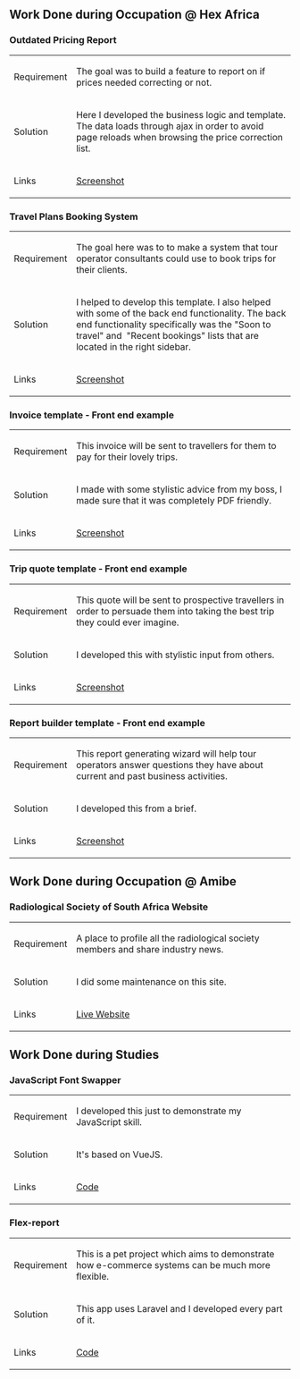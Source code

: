 <h2>Work Done during Occupation @ Hex Africa</h2>
<h3>Outdated Pricing Report</h3>
<table>
  <tbody>
    <tr>
      <td>
        <p>Requirement</p>
      </td>
      <td>
        <p>The goal was to build a feature to report on if prices needed correcting or not.</p>
      </td>
    </tr>
    <tr>
      <td>
        <p>Solution</p>
      </td>
      <td>
        <p>Here I developed the business logic and template. The data loads through ajax in order to avoid page reloads when browsing the price correction list.</p>
      </td>
    </tr>
    <tr>
      <td>
        <p>Links</p>
      </td>
      <td>
        <p><a href="price-correction-report/3.png">Screenshot</a></p>
      </td>
    </tr>
  </tbody>
</table>
<h3>Travel Plans Booking System</h3>
<table>
  <tbody>
    <tr>
      <td>
        <p>Requirement</p>
      </td>
      <td>
        <p>The goal here was to to make a system that tour operator consultants could use to book trips for their clients.</p>
      </td>
    </tr>
    <tr>
      <td>
        <p>Solution</p>
      </td>
      <td>
        <p>I helped to develop this template. I also helped with some of the back end functionality. The back end functionality specifically was the "Soon to travel" and&nbsp; "Recent bookings" lists that are located in the right sidebar.</p>
      </td>
    </tr>
    <tr>
      <td>
        <p>Links</p>
      </td>
      <td>
        <p><a href="booking-dashboard-template/2.png">Screenshot</a></p>
      </td>
    </tr>
  </tbody>
</table>
<h3>Invoice template - Front end example</h3>
<table>
  <tbody>
    <tr>
      <td>
        <p>Requirement</p>
      </td>
      <td>
        <p>This invoice will be sent to travellers for them to pay for their lovely trips.</p>
      </td>
    </tr>
    <tr>
      <td>
        <p>Solution</p>
      </td>
      <td>
        <p>I made with some stylistic advice from my boss, I made sure that it was completely PDF friendly.</p>
      </td>
    </tr>
    <tr>
      <td>
        <p>Links</p>
      </td>
      <td>
        <p><a href="invoice-template/3.png">Screenshot</a></p>
      </td>
    </tr>
  </tbody>
</table>
<h3>Trip quote template - Front end example</h3>
<table>
  <tbody>
    <tr>
      <td>
        <p>Requirement</p>
      </td>
      <td>
        <p>This quote will be sent to prospective travellers in order to persuade them into taking the best trip they could ever imagine.</p>
      </td>
    </tr>
    <tr>
      <td>
        <p>Solution</p>
      </td>
      <td>
        <p>I developed this with stylistic input from others.</p>
      </td>
    </tr>
    <tr>
      <td>
        <p>Links</p>
      </td>
      <td>
        <p><a href="quote-template/1.png">Screenshot</a></p>
      </td>
    </tr>
  </tbody>
</table>
<h3>Report builder template - Front end example</h3>
<table>
  <tbody>
    <tr>
      <td>
        <p>Requirement</p>
      </td>
      <td>
        <p>This report generating wizard will help tour operators answer questions they have about current and past business activities.</p>
      </td>
    </tr>
    <tr>
      <td>
        <p>Solution</p>
      </td>
      <td>
        <p>I developed this from a brief.</p>
      </td>
    </tr>
    <tr>
      <td>
        <p>Links</p>
      </td>
      <td>
        <p><a href="report-builder/1.png">Screenshot</a></p>
      </td>
    </tr>
  </tbody>
</table>
<h2>Work Done during Occupation @ Amibe</h2>
<h3>Radiological Society of South Africa Website</h3>
<table>
  <tbody>
    <tr>
      <td>
        <p>Requirement</p>
      </td>
      <td>
        <p>A place to profile all the radiological society members and share industry news.</p>
      </td>
    </tr>
    <tr>
      <td>
        <p>Solution</p>
      </td>
      <td>
        <p>I did some maintenance on this site.</p>
      </td>
    </tr>
    <tr>
      <td>
        <p>Links</p>
      </td>
      <td>
        <p><a href="https://rssa.co.za/">Live Website</a></p>
      </td>
    </tr>
  </tbody>
</table>
<h2>Work Done during Studies</h2>
<h3>JavaScript Font Swapper</h3>
<table>
  <tbody>
    <tr>
      <td>
        <p>Requirement</p>
      </td>
      <td>
        <p>I developed this just to demonstrate my JavaScript skill.</p>
      </td>
    </tr>
    <tr>
      <td>
        <p>Solution</p>
      </td>
      <td>
        <p>It's based on VueJS.</p>
      </td>
    </tr>
    <tr>
      <td>
        <p>Links</p>
      </td>
      <td>
        <p><a href="https://github.com/ivan006/font-picker-pigeon">Code</a></p>
      </td>
    </tr>
  </tbody>
</table>
<h3>Flex-report</h3>
<table>
  <tbody>
    <tr>
      <td>
        <p>Requirement</p>
      </td>
      <td>
        <p>This is a pet project which aims to demonstrate how e-commerce systems can be much more flexible.</p>
      </td>
    </tr>
    <tr>
      <td>
        <p>Solution</p>
      </td>
      <td>
        <p>This app uses Laravel and I developed every part of it.</p>
      </td>
    </tr>
    <tr>
      <td>
        <p>Links</p>
      </td>
      <td>
        <p><a href="https://github.com/ivan006/Flexi-merce-SQL-DB-Production">Code</a></p>
      </td>
    </tr>
  </tbody>
</table>
<p><br /><br /></p>


